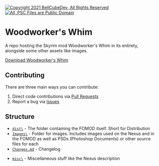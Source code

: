 [![Copyright 2021 BellCubeDev, All Rights Reserved](https://img.shields.io/badge/©%202021%20BellCubeDev-%20All%20Rights%20Reserved-blue?style=for-the-badge)](#readme) [![All .PSC Files are Public Domain](https://img.shields.io/badge/All%20.PSC%20Files-Are%20Public%20Domain-00bd5e?style=for-the-badge)](#readme)

# Woodworker's Whim

A repo hosting the Skyrim mod Woodworker's Whim in its entirety, alongside some other assets like images.

[Download Woodworker's Whim](https://www.nexusmods.com/skyrimspecialedition/mods/64507)

## Contributing

There are three main ways you can contribute:

1. Direct code contributions via [Pull Requests](https://github.com/BellCubeDev/WoodworkersWhim/pulls)
2. Report a bug via [Issues](https://github.com/BellCubeDev/WoodworkersWhim/issues/new)

## Structure

- [`dist\`](dist/) - The folder containing the FOMOD itself. Short for Distribution
- [`Images\`](Images/) - Folder for images. Includes images used on the Nexus and in the FOMOD as well as PSDs (Photoshop Documents) or other source files for each
- [`Changes.md`](Changes.md) - Changelog
<!--
- [`Credits.md`](Credits.md) - Attribution for anything and everything made by anybody else used while creating or distributed alongside this project
-->
- [`misc\`](misc/) - Miscellaneous stuff like the Nexus description
